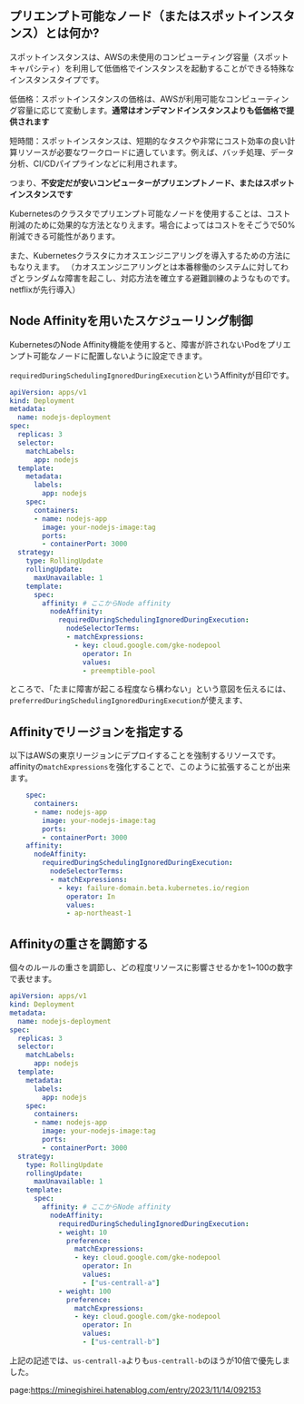





## プリエンプト可能なノード（またはスポットインスタンス）とは何か?

スポットインスタンスは、AWSの未使用のコンピューティング容量（スポットキャパシティ）を利用して低価格でインスタンスを起動することができる特殊なインスタンスタイプです。

低価格：スポットインスタンスの価格は、AWSが利用可能なコンピューティング容量に応じて変動します。**通常はオンデマンドインスタンスよりも低価格で提供されます**

短時間：スポットインスタンスは、短期的なタスクや非常にコスト効率の良い計算リソースが必要なワークロードに適しています。例えば、バッチ処理、データ分析、CI/CDパイプラインなどに利用されます。


つまり、**不安定だが安いコンピューターがプリエンプトノード、またはスポットインスタンスです**

Kubernetesのクラスタでプリエンプト可能なノードを使用することは、コスト削減のために効果的な方法となりえます。場合によってはコストをそごうで50%削減できる可能性があります。

また、Kubernetesクラスタにカオスエンジニアリングを導入するための方法にもなりえます。
（カオスエンジニアリングとは本番稼働のシステムに対してわざとランダムな障害を起こし、対応方法を確立する避難訓練のようなものです。netflixが先行導入）



## Node Affinityを用いたスケジューリング制御

KubernetesのNode Affinity機能を使用すると、障害が許されないPodをプリエンプト可能なノードに配置しないように設定できます。

`requiredDuringSchedulingIgnoredDuringExecution`というAffinityが目印です。



```yml
apiVersion: apps/v1
kind: Deployment
metadata:
  name: nodejs-deployment
spec:
  replicas: 3
  selector:
    matchLabels:
      app: nodejs
  template:
    metadata:
      labels:
        app: nodejs
    spec:
      containers:
      - name: nodejs-app
        image: your-nodejs-image:tag
        ports:
        - containerPort: 3000
  strategy:
    type: RollingUpdate
    rollingUpdate:
      maxUnavailable: 1
    template:
      spec:
        affinity: # ここからNode affinity
          nodeAffinity:
            requiredDuringSchedulingIgnoredDuringExecution:
              nodeSelectorTerms:
              - matchExpressions:
                - key: cloud.google.com/gke-nodepool
                  operator: In
                  values:
                  - preemptible-pool
```

ところで、「たまに障害が起こる程度なら構わない」という意図を伝えるには、
`preferredDuringSchedulingIgnoredDuringExecution`が使えます、



## Affinityでリージョンを指定する

以下はAWSの東京リージョンにデプロイすることを強制するリソースです。
affinityの`matchExpressions`を強化することで、このように拡張することが出来ます。

```yml
    spec:
      containers:
      - name: nodejs-app
        image: your-nodejs-image:tag
        ports:
        - containerPort: 3000
    affinity:
      nodeAffinity:
        requiredDuringSchedulingIgnoredDuringExecution:
          nodeSelectorTerms:
          - matchExpressions:
            - key: failure-domain.beta.kubernetes.io/region
              operator: In
              values:
              - ap-northeast-1
```


## Affinityの重さを調節する

個々のルールの重さを調節し、どの程度リソースに影響させるかを1~100の数字で表せます。

```yml
apiVersion: apps/v1
kind: Deployment
metadata:
  name: nodejs-deployment
spec:
  replicas: 3
  selector:
    matchLabels:
      app: nodejs
  template:
    metadata:
      labels:
        app: nodejs
    spec:
      containers:
      - name: nodejs-app
        image: your-nodejs-image:tag
        ports:
        - containerPort: 3000
  strategy:
    type: RollingUpdate
    rollingUpdate:
      maxUnavailable: 1
    template:
      spec:
        affinity: # ここからNode affinity
          nodeAffinity:
            requiredDuringSchedulingIgnoredDuringExecution:
            - weight: 10
              preference:
                matchExpressions:
                - key: cloud.google.com/gke-nodepool
                  operator: In
                  values:
                  - ["us-centrall-a"]
            - weight: 100
              preference:
                matchExpressions:
                - key: cloud.google.com/gke-nodepool
                  operator: In
                  values:
                  - ["us-centrall-b"]
```

上記の記述では、`us-centrall-a`よりも`us-centrall-b`のほうが10倍で優先しました。


















page:https://minegishirei.hatenablog.com/entry/2023/11/14/092153